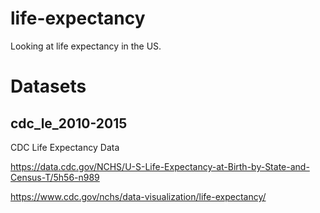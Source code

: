 # life-expectancy

Looking at life expectancy in the US.

# Datasets

## cdc_le_2010-2015

CDC Life Expectancy Data

https://data.cdc.gov/NCHS/U-S-Life-Expectancy-at-Birth-by-State-and-Census-T/5h56-n989

https://www.cdc.gov/nchs/data-visualization/life-expectancy/
